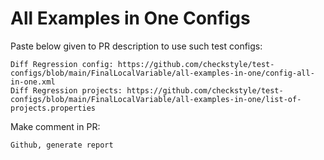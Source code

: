 # All Examples in One Configs
Paste below given to PR description to use such test configs:
```
Diff Regression config: https://github.com/checkstyle/test-configs/blob/main/FinalLocalVariable/all-examples-in-one/config-all-in-one.xml
Diff Regression projects: https://github.com/checkstyle/test-configs/blob/main/FinalLocalVariable/all-examples-in-one/list-of-projects.properties
```
Make comment in PR:
```
Github, generate report
```
